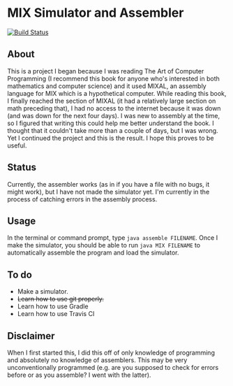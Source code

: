 # MIX Simulator and Assembler 
[![Build Status](https://travis-ci.org/thkim1011/MIX.svg?branch=master)](https://travis-ci.org/thkim1011/MIX)
## About
This is a project I began because I was reading The Art of Computer Programming (I recommend this book for anyone who's interested in both mathematics and computer science) and it used MIXAL, an assembly language for MIX which is a hypothetical computer. While reading this book, I finally reached the section of MIXAL (it had a relatively large section on math preceding that), I had no access to the internet because it was down (and was down for the next four days). I was new to assembly at the time, so I figured that writing this could help me better understand the book. I thought that it couldn't take more than a couple of days, but I was wrong. Yet I continued the project and this is the result. I hope this proves to be useful. 

## Status
Currently, the assembler works (as in if you have a file with no bugs, it might work), but I have not made the simulator yet. I'm currently in the process of catching errors in the assembly process.

## Usage
In the terminal or command prompt, type `java assemble FILENAME`.
Once I make the simulator, you should be able to run `java MIX FILENAME` to automatically assemble the program and load the simulator. 

## To do
* Make a simulator.
* ~~Learn how to use git properly.~~
* Learn how to use Gradle
* Learn how to use Travis CI

## Disclaimer
When I first started this, I did this off of only knowledge of programming and absolutely no knowledge of assemblers. This may be very unconventionally programmed (e.g. are you supposed to check for errors before or as you assemble? I went with the latter). 
